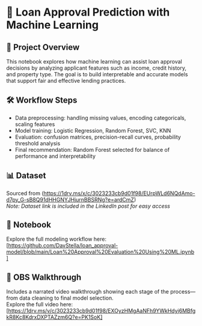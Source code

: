 # 📘 Loan Approval Prediction with Machine Learning

## 🧠 Project Overview  
This notebook explores how machine learning can assist loan approval decisions by analyzing applicant features such as income, credit history, and property type. The goal is to build interpretable and accurate models that support fair and effective lending practices.

## 🛠️ Workflow Steps
- Data preprocessing: handling missing values, encoding categoricals, scaling features  
- Model training: Logistic Regression, Random Forest, SVC, KNN  
- Evaluation: confusion matrices, precision-recall curves, probability threshold analysis  
- Final recommendation: Random Forest selected for balance of performance and interpretability

## 📊 Dataset  
Sourced from (https://1drv.ms/x/c/3023233cb9d01f98/EUrpWLd6NQdAmo-d7py_G-sB8Q91dHHGNYJHjurnBBSRNg?e=ardCmZ)  
*Note: Dataset link is included in the LinkedIn post for easy access*

## 📓 Notebook  
Explore the full modeling workflow here: [https://github.com/DavStella/loan_approval-model/blob/main/Loan%20Approval%20Evaluation%20Using%20ML.ipynb]

## 🎥 OBS Walkthrough  
Includes a narrated video walkthrough showing each stage of the process—from data cleaning to final model selection.  
Explore the full video here: [https://1drv.ms/v/c/3023233cb9d01f98/EXOyzHMgAaNFh9YWkHdyj6MBfgkR8Kc8KdrxDXPTAZzm6Q?e=PK1SoK]
